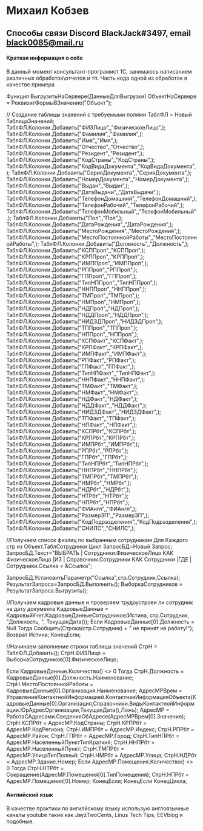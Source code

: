 # Михаил Кобзев

## Способы связи Discord BlackJack#3497, email black0085@mail.ru

#### Краткая информация о себе

В данный момент консультант-програмист 1С, занимаюсь написанием различных обработок\отчетов и тп.
Часть кода одной из обработок в качестве примера


Функция ВыгрузитьНаСервере(ДанныеДляВыгрузки)
    ОбъектНаСервере = РеквизитФормыВЗначение("Объект");

 // Создание таблицы знаяений с требуемыми полями
 ТаблФЛ = Новый ТаблицаЗначений;
 ТаблФЛ.Колонки.Добавить("ФИЗЛицо",,"ФизическоеЛицо",);
 ТаблФЛ.Колонки.Добавить("Фамилия",,"Фамилия",);
 ТаблФЛ.Колонки.Добавить("Имя",,"Имя",);
 ТаблФЛ.Колонки.Добавить("Отчество",,"Отчество",);
 ТаблФЛ.Колонки.Добавить("Резидент",,"Резидент",);
 ТаблФЛ.Колонки.Добавить("КодСтраны",,"КодСтраны",);
 ТаблФЛ.Колонки.Добавить("КодВидаДокумента",,"КодВидаДокумента",);
 ТаблФЛ.Колонки.Добавить("СерияДокумента",,"СерияДокумента",);
 ТаблФЛ.Колонки.Добавить("НомерДокумента",,"НомерДокумента",);
 ТаблФЛ.Колонки.Добавить("Выдан",,"Выдан",);
 ТаблФЛ.Колонки.Добавить("ДатаВыдачи",,"ДатаВыдачи",);
 ТаблФЛ.Колонки.Добавить("ТелефонДомашний",,"ТелефонДомашний",);
 ТаблФЛ.Колонки.Добавить("ТелефонРабочий",,"ТелефонРабочий",);
 ТаблФЛ.Колонки.Добавить("ТелефонМобильный",,"ТелефонМобильный",);
 ТаблФЛ.Колонки.Добавить("Пол",,"Пол",);
 ТаблФЛ.Колонки.Добавить("ДатаРождения",,"ДатаРождения",);
 ТаблФЛ.Колонки.Добавить("МестоРождения",,"МестоРождения",);
 ТаблФЛ.Колонки.Добавить("МестоПостояннойРаботы",,"МестоПостояннойРаботы",);
 ТаблФЛ.Колонки.Добавить("Должность",,"Должность",);
 ТаблФЛ.Колонки.Добавить("КСППроп",,"КСППроп",);
 ТаблФЛ.Колонки.Добавить("КРППроп",,"КРППроп",);
 ТаблФЛ.Колонки.Добавить("ИМППроп",,"ИМППроп",);
 ТаблФЛ.Колонки.Добавить("РППроп",,"РППроп",);
 ТаблФЛ.Колонки.Добавить("ГППроп",,"ГППроп",);
 ТаблФЛ.Колонки.Добавить("ТипНППроп",,"ТипНППроп",);
 ТаблФЛ.Колонки.Добавить("ННППроп",,"ННППроп",);
 ТаблФЛ.Колонки.Добавить("ТМПроп",,"ТМПроп",);
 ТаблФЛ.Колонки.Добавить("НМПроп",,"НМПроп",);
 ТаблФЛ.Колонки.Добавить("НДПроп",,"НДПроп",);
 ТаблФЛ.Колонки.Добавить("НДДПроп",,"НДДПроп",);
 ТаблФЛ.Колонки.Добавить("НИДЗДПроп",,"НИДЗДПроп",);
 ТаблФЛ.Колонки.Добавить("ТППроп",,"ТППроп",);
 ТаблФЛ.Колонки.Добавить("НППроп",,"НППроп",);
 ТаблФЛ.Колонки.Добавить("КСПФакт",,"КСПФакт",);
 ТаблФЛ.Колонки.Добавить("КРПФакт",,"КРПФакт",);
 ТаблФЛ.Колонки.Добавить("ИМПФакт",,"ИМПФакт",);
 ТаблФЛ.Колонки.Добавить("РПФакт",,"РПФакт",);
 ТаблФЛ.Колонки.Добавить("ГПФакт",,"ГПФакт",);
 ТаблФЛ.Колонки.Добавить("ТипНПФакт",,"ТипНПФакт",);
 ТаблФЛ.Колонки.Добавить("ННПФакт",,"ННПФакт",);
 ТаблФЛ.Колонки.Добавить("ТМФакт",,"ТМФакт",);
 ТаблФЛ.Колонки.Добавить("НМФакт",,"НМФакт",);
 ТаблФЛ.Колонки.Добавить("НДФакт",,"НДФакт",);
 ТаблФЛ.Колонки.Добавить("НДДФакт",,"НДДФакт",);
 ТаблФЛ.Колонки.Добавить("НИДЗДФакт",,"НИДЗДФакт",);
 ТаблФЛ.Колонки.Добавить("ТПФакт",,"ТПФакт",);
 ТаблФЛ.Колонки.Добавить("НПФакт",,"НПФакт",);
 ТаблФЛ.Колонки.Добавить("КСПРбт",,"КСПРбт",);
 ТаблФЛ.Колонки.Добавить("КРПРбт",,"КРПРбт",);
 ТаблФЛ.Колонки.Добавить("ИМПРбт",,"ИМПРбт",);
 ТаблФЛ.Колонки.Добавить("РПРбт",,"РПРбт",);
 ТаблФЛ.Колонки.Добавить("ГПРбт",,"ГПРбт",);
 ТаблФЛ.Колонки.Добавить("ТипНПРбт",,"ТипНПРбт",);
 ТаблФЛ.Колонки.Добавить("ННПРбт",,"ННПРбт",);
 ТаблФЛ.Колонки.Добавить("ТМПРбт",,"ТМПРбт",);
 ТаблФЛ.Колонки.Добавить("НМРбт",,"НМРбт",);
 ТаблФЛ.Колонки.Добавить("НДРбт",,"НДРбт",);
 ТаблФЛ.Колонки.Добавить("НТРбт",,"НТРбт",);
 ТаблФЛ.Колонки.Добавить("НПРбт",,"НПРбт",);
 ТаблФЛ.Колонки.Добавить("ФИАнгл",,"ФИАнгл",);
 ТаблФЛ.Колонки.Добавить("РазмерЗП",,"РазмерЗП",);
 ТаблФЛ.Колонки.Добавить("КодПодразделения",,"КодПодразделения",);
 ТаблФЛ.Колонки.Добавить("СНИЛС",,"СНИЛС",);

 //Получаем список физлиц по выбранным сотрудникам
 Для Каждого стр из Объект.ТаблСотрудники Цикл
  ЗапросБД=Новый Запрос;
  ЗапросБД.Текст="ВЫБРАТЬ
                 | Сотрудники.ФизическоеЛицо КАК ФизическоеЛицо
                 |ИЗ
                 | Справочник.Сотрудники КАК Сотрудники
                 |ГДЕ
                 | Сотрудники.Ссылка = &Ссылка";

  ЗапросБД.УстановитьПараметр("Ссылка",стр.Сотрудник.Ссылка);
  РезультатЗапроса=ЗапросБД.Выполнить();
  ВыборкаСотрудников = РезультатЗапроса.Выгрузить();

  //Получаем кадровые данные и проверяем трудоустроен ли сотрудник на дату документа
  КадровыеДанные = КадровыйУчет.КадровыеДанныеСотрудников(Истина, стр.Сотрудник, "Должность, ", ТекущаяДата());
  Если КадровыеДанные[0].Должность = Null Тогда
    Сообщить(Строка(стр.Сотрудник) + " не принят на работу!");
    Возврат Истина;
  КонецЕсли;

  //Начинаем заполнение строки таблицы значений
  СтрН = ТаблФЛ.Добавить();
  СтрН.ФИЗЛицо = ВыборкаСотрудников[0].ФизическоеЛицо;

  Если КадровыеДанные.Количество() <> 0 Тогда
   СтрН.Должность = КадровыеДанные[0].Должность.Наименование;
   СтрН.МестоПостояннойРаботы = КадровыеДанные[0].Организация.Наименование;
   АдресМРВрем = УправлениеКонтактнойИнформацией.КонтактнаяИнформацияОбъекта(КадровыеДанные[0].Организация,Справочники.ВидыКонтактнойИнформации.ЮрАдресОрганизации,ТекущаяДата(),Ложь);
   АдресМР = РаботаСАдресами.СведенияОбАдресе(АдресМРВрем[0].Значение);
   СтрН.КСПРбт = АдресМР.КодСтраны;
   СтрН.КРПРбт = АдресМР.КодРегиона;
   СтрН.ИМПРбт = АдресМР.Индекс;
   СтрН.РПРбт = АдресМР.Район;
   СтрН.ГПРбт = АдресМР.Город;
   СтрН.ТипНПРбт = АдресМР.НаселенныйПунктТипКраткий;
   СтрН.ННПРбт = АдресМР.НаселенныйПункт;
   СтрН.ТМПРбт = АдресМР.УлицаТипПолный;
   СтрН.НМРбт = АдресМР.Улица;
   СтрН.НДРбт = АдресМР.Здание.Номер;
   Если АдресМР.Помещения.Количество() <> 0 Тогда
    СтрН.НТРбт = Сокращение(АдресМР.Помещения[0].ТипПомещения);
    СтрН.НПРбт = АдресМР.Помещения[0].Номер;
   КонецЕсли;
  КонецЕсли
 КонецЦикла;

#### Английский язык

В качестве практики по ангилйскому языку использую англоязычные каналы youtube такие как  JayzTwoCents, Linus Tech Tips, EEVblog и подобные.

